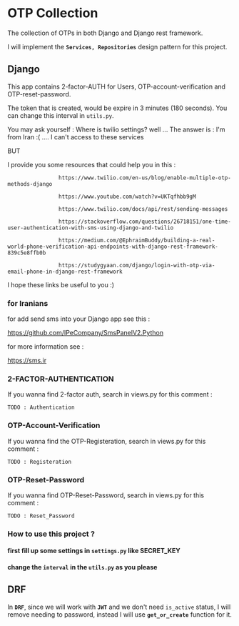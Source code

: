 # OTP Collection

The collection of OTPs in both Django and Django rest framework.

I will implement the **`Services, Repositories`** design pattern for this project.

## Django

This app contains 2-factor-AUTH for Users, OTP-account-verification and OTP-reset-password.

The token that is created, would be expire in 3 minutes (180 seconds).
You can change this interval in `utils.py`.

You may ask yourself : Where is twilio settings? well ...
The answer is : I'm from Iran :( .... I can't access to these services

BUT

I provide you some resources that could help you in this :

                    https://www.twilio.com/en-us/blog/enable-multiple-otp-methods-django

                    https://www.youtube.com/watch?v=UKTqfhbb9gM

                    https://www.twilio.com/docs/api/rest/sending-messages

                    https://stackoverflow.com/questions/26718151/one-time-user-authentication-with-sms-using-django-and-twilio

                    https://medium.com/@EphraimBuddy/building-a-real-world-phone-verification-api-endpoints-with-django-rest-framework-839c5e8ffb0b

                    https://studygyaan.com/django/login-with-otp-via-email-phone-in-django-rest-framework

I hope these links be useful to you :)

### for Iranians

for add send sms into your Django app see this :

https://github.com/IPeCompany/SmsPanelV2.Python

for more information see :

https://sms.ir

### 2-FACTOR-AUTHENTICATION

If you wanna find 2-factor auth, search in views.py for this comment :

`TODO : Authentication`

### OTP-Account-Verification

If you wanna find the OTP-Registeration, search in views.py for this comment :

`TODO : Registeration`

### OTP-Reset-Password

If you wanna find OTP-Reset-Password, search in views.py for this comment :

`TODO : Reset_Password`

### How to use this project ?

#### first fill up some settings in `settings.py` like SECRET_KEY

#### change the `interval` in the `utils.py` as you please

## DRF

In **`DRF`**, since we will work with **`JWT`** and we don't need `is_active` status,
I will remove needing to password, instead I will use **`get_or_create`** function for it.
